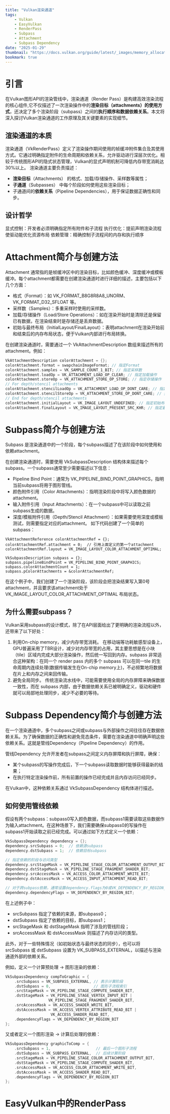 ```yaml
---
title: "Vulkan渲染通道"
tags:
    - Vulkan
    - EasyVulkan
    - RenderPass
    - Subpass
    - Attachment
    - Subpass Dependency
date: "2025-01-29"
thumbnail: "https://docs.vulkan.org/guide/latest/_images/memory_allocation_sub_allocation.png"
bookmark: true
---
```


# 引言
在Vulkan图形API的渲染管线中，渲染通道（Render Pass）是构建高效渲染流程的核心组件,它不仅描述了一次渲染操作中的**渲染目标（attachments）的使用方式**，还决定了多个渲染阶段（subpass）之间的**执行顺序和数据依赖关系**。本文将深入探讨Vulkan渲染通道的工作原理及其关键要素的实现细节。


## 渲染通道的本质
渲染通道（VkRenderPass）定义了渲染操作期间使用的帧缓冲附件集合及其使用方式。它通过明确指定附件的生命周期和依赖关系，允许驱动进行深层次优化。相较于传统图形API的隐式状态管理，Vulkan的显式声明机制可降低内存带宽消耗达30%以上。
渲染通道主要负责描述：
- **渲染目标**（Attachments） 的格式、加载/存储操作、采样数等属性；
- **子通道**（Subpasses） 中每个阶段如何使用这些渲染目标；
- 子通道间的**依赖关系**（Pipeline Dependencies），用于保证数据正确性和同步。


## 设计哲学
显式控制：开发者必须明确指定所有附件和子流程
执行优化：提前声明渲染流程使驱动能优化资源布局
依赖管理：精确控制子流程间的内存和执行顺序


# Attachment简介与创建方法
Attachment 通常指的是帧缓冲区中的渲染目标，比如颜色缓冲、深度缓冲或模板缓冲。每个attachment都需要在创建渲染通道时进行详细的描述，主要包括以下几个方面：
- 格式（Format）：如 VK_FORMAT_B8G8R8A8_UNORM、VK_FORMAT_D32_SFLOAT 等。
- 采样数（Samples）：多重采样时使用的采样数。
- 加载/存储操作（Load/Store Operations）：如在渲染开始时是清除还是保留已有数据，在渲染结束时是存储还是丢弃数据。
- 初始与最终布局（InitialLayout/FinalLayout）：表明attachment在渲染开始前和结束后的内存布局状态，便于Vulkan内部进行布局转换。

在创建渲染通道时，需要通过一个 VkAttachmentDescription 数组来描述所有的attachment。例如：

```C++
VkAttachmentDescription colorAttachment = {};
colorAttachment.format = swapchainImageFormat; // 指定Format
colorAttachment.samples = VK_SAMPLE_COUNT_1_BIT; // 指定采样数
colorAttachment.loadOp = VK_ATTACHMENT_LOAD_OP_CLEAR; // 指定加载操作
colorAttachment.storeOp = VK_ATTACHMENT_STORE_OP_STORE; // 指定存储操作
// For depth/stencil attachments
colorAttachment.stencilLoadOp = VK_ATTACHMENT_LOAD_OP_DONT_CARE; // 指定模板加载操作
colorAttachment.stencilStoreOp = VK_ATTACHMENT_STORE_OP_DONT_CARE; // 指定模板存储操作
// End for depth/stencil attachments
colorAttachment.initialLayout = VK_IMAGE_LAYOUT_UNDEFINED; // 指定初始布局
colorAttachment.finalLayout = VK_IMAGE_LAYOUT_PRESENT_SRC_KHR; // 指定最终布局
```

# Subpass简介与创建方法
Subpass 是渲染通道中的一个阶段，每个subpass描述了在该阶段中如何使用和依赖attachment。

在创建渲染通道时，需要使用 VkSubpassDescription 结构体来描述每个subpass。一个subpass通常至少需要描述以下信息：
- Pipeline Bind Point：通常为 VK_PIPELINE_BIND_POINT_GRAPHICS，指明当前subpass将用于图形管线。
- 颜色附件引用（Color Attachments）：指明渲染阶段中将写入颜色数据的attachment。
- 输入附件引用（Input Attachments）：在一个subpass中可以读取之前subpass生成的数据。
- 深度/模板附件引用（Depth/Stencil Attachment）：如果需要使用深度或模板测试，则需要指定对应的attachment。
如下代码创建了一个简单的subpass：

```
VkAttachmentReference colorAttachmentRef = {};
colorAttachmentRef.attachment = 0;  // 引用上面定义的第一个attachment
colorAttachmentRef.layout = VK_IMAGE_LAYOUT_COLOR_ATTACHMENT_OPTIMAL;

VkSubpassDescription subpass = {};
subpass.pipelineBindPoint = VK_PIPELINE_BIND_POINT_GRAPHICS;
subpass.colorAttachmentCount = 1;
subpass.pColorAttachments = &colorAttachmentRef;
```
在这个例子中，我们创建了一个渲染阶段，该阶段会把渲染结果写入第0号attachment，并且要求该attachment处于 VK_IMAGE_LAYOUT_COLOR_ATTACHMENT_OPTIMAL 布局状态。


## 为什么需要subpass？
Vulkan采用subpass的设计模式，除了在API层面给出了更明确的渲染流程以外，还带来了以下好处：
1. 利用On-chip memory，减少内存带宽消耗。
    在移动端等功耗敏感型设备上，GPU普遍采用了TBR设计，减少对内存带宽的占用，其主要思想是在小块（tile）区域内完成大部分渲染操作，然后统一写回到内存。subpass 非常适合这种架构：在同一个 render pass 内的多个 subpass 可以在同一tile 的生命周期内连续处理(数据传输发生在On-chip memory上)，不必频繁地将数据在片上和内存之间来回传输。
2. 避免全局同步。
    传统渲染流水线中，可能需要使用全局的内存屏障来确保数据一致性，而在 subpass 内部，由于数据依赖关系已被明确定义，驱动和硬件就可以局部地处理同步，减少不必要的等待。

# Subpass Dependency简介与创建方法
在一个渲染通道中，多个subpass之间或subpass与外部操作之间往往存在数据依赖关系。为了确保数据的正确性和避免竞态条件，需要在渲染通道中明确声明这些依赖关系。这就是管线Dependency（Pipeline Dependency）的作用。

管线Dependency 允许开发者在subpass之间定义内存屏障和执行屏障，确保：
- 某个subpass的写操作完成后，下一个subpass读取数据时能够获得最新的结果；
- 在执行特定渲染操作前，所有前置的操作已经完成并且内存访问已经同步。

在Vulkan中，这种依赖关系通过 VkSubpassDependency 结构体进行描述。

## 如何使用管线依赖
假设有两个subpass：subpass0写入颜色数据，而subpass1需要读取这些数据作为输入attachment。在这种场景下，我们需要确保subpass0的写操作在subpass1开始读取之前已经完成。可以通过如下方式定义一个依赖：

```C++
VkSubpassDependency dependency = {};
dependency.srcSubpass = 0;  // 依赖源subpass
dependency.dstSubpass = 1;  // 依赖目标subpass

// 指定依赖的阶段与访问类型
dependency.srcStageMask = VK_PIPELINE_STAGE_COLOR_ATTACHMENT_OUTPUT_BIT;
dependency.dstStageMask = VK_PIPELINE_STAGE_FRAGMENT_SHADER_BIT;
dependency.srcAccessMask = VK_ACCESS_COLOR_ATTACHMENT_WRITE_BIT;
dependency.dstAccessMask = VK_ACCESS_INPUT_ATTACHMENT_READ_BIT;

// 对于跨subpass依赖，通常设置dependency.flags为0或VK_DEPENDENCY_BY_REGION_BIT
dependency.dependencyFlags = VK_DEPENDENCY_BY_REGION_BIT;
```

在上述例子中：
- srcSubpass 指定了依赖的来源，即subpass0；
- dstSubpass 指定了依赖的目标，即subpass1；
- srcStageMask 和 dstStageMask 指明了涉及的管线阶段；
- srcAccessMask 和 dstAccessMask 则描述了内存访问的类型。

此外，对于一些特殊情况（如初始状态与最终状态的同步），也可以将 srcSubpass 或 dstSubpass 设置为 VK_SUBPASS_EXTERNAL，以描述与渲染通道外部的依赖关系。

例如，定义一个计算预处理 -> 图形渲染的依赖：

```C++
VkSubpassDependency compToGraphic = {
    .srcSubpass = VK_SUBPASS_EXTERNAL, // 表示计算阶段
    .dstSubpass = 0,                   // 图形子流程索引
    .srcStageMask = VK_PIPELINE_STAGE_COMPUTE_SHADER_BIT,
    .dstStageMask = VK_PIPELINE_STAGE_VERTEX_INPUT_BIT |
                   VK_PIPELINE_STAGE_FRAGMENT_SHADER_BIT,
    .srcAccessMask = VK_ACCESS_SHADER_WRITE_BIT,
    .dstAccessMask = VK_ACCESS_VERTEX_ATTRIBUTE_READ_BIT |
                    VK_ACCESS_SHADER_READ_BIT,
    .dependencyFlags = VK_DEPENDENCY_BY_REGION_BIT
};
```
又或者定义一个图形渲染 -> 计算后处理的依赖：

```C++
VkSubpassDependency graphicToComp = {
    .srcSubpass = 1,                    // 最后一个图形子流程
    .dstSubpass = VK_SUBPASS_EXTERNAL,  // 后续计算阶段
    .srcStageMask = VK_PIPELINE_STAGE_COLOR_ATTACHMENT_OUTPUT_BIT,
    .dstStageMask = VK_PIPELINE_STAGE_COMPUTE_SHADER_BIT,
    .srcAccessMask = VK_ACCESS_COLOR_ATTACHMENT_WRITE_BIT,
    .dstAccessMask = VK_ACCESS_SHADER_READ_BIT,
    .dependencyFlags = VK_DEPENDENCY_BY_REGION_BIT
};
```
# EasyVulkan中的RenderPass